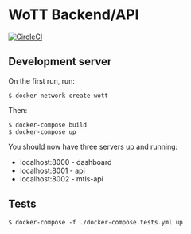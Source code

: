 # WoTT Backend/API
[![CircleCI](https://circleci.com/gh/WoTTsecurity/api.svg?style=svg&circle-token=e0dc7fa4c2ca6e748dec621be90da21e0a4ef8a6)](https://circleci.com/gh/WoTTsecurity/api)

## Development server

On the first run, run:
```
$ docker network create wott
```

Then:
```
$ docker-compose build
$ docker-compose up
```

You should now have three servers up and running:

 * localhost:8000 - dashboard
 * localhost:8001 - api
 * localhost:8002 - mtls-api

## Tests

```
$ docker-compose -f ./docker-compose.tests.yml up
```
